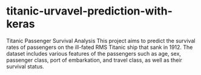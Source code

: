 # titanic-urvavel-prediction-with-keras
Titanic Passenger Survival Analysis  This project aims to predict the survival rates of passengers on the ill-fated RMS Titanic ship that sank in 1912. The dataset includes various features of the passengers such as age, sex, passenger class, port of embarkation, and travel class, as well as their survival status.
